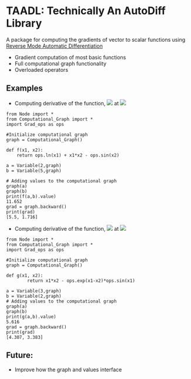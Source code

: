 # TAADL: Technically An AutoDiff Library
A package for computing the gradients of vector to scalar functions using [Reverse Mode Automatic Differentiation](https://en.wikipedia.org/wiki/Automatic_differentiation#Reverse_accumulation)
- Gradient computation of most basic functions
- Full computational graph functionality 
- Overloaded operators

## Examples
- Computing derivative of the function, <img src="https://render.githubusercontent.com/render/math?math=f(x_1,x_2) = \ln(x_1) %2B x_1 x_2 - \sin(x_2)"> at <img src="https://render.githubusercontent.com/render/math?math=(x_1,x_2) = (2,5)">

```
from Node import *
from Computational_Graph import *
import Grad_ops as ops

#Initialize computational graph
graph = Computational_Graph()

def f(x1, x2):
    return ops.ln(x1) + x1*x2 - ops.sin(x2)

a = Variable(2,graph)
b = Variable(5,graph)

# Adding values to the computational graph
graph(a)
graph(b)
print(f(a,b).value)
11.652
grad = graph.backward()
print(grad)
[5.5, 1.716]
```

- Computing derivative of the function, <img src="https://render.githubusercontent.com/render/math?math=f(x_1,x_2) = x_1 x_2 - e^{x_1 - x_2}\sin(x_1)"> at <img src="https://render.githubusercontent.com/render/math?math=(x_1,x_2) = (3,2)">
```
from Node import *
from Computational_Graph import *
import Grad_ops as ops

#Initialize computational graph
graph = Computational_Graph()

def g(x1, x2):
        return x1*x2 - ops.exp(x1-x2)*ops.sin(x1)
        
a = Variable(3,graph)
b = Variable(2,graph)
# Adding values to the computational graph
graph(a)
graph(b)
print(g(a,b).value)
5.616
grad = graph.backward()
print(grad)
[4.307, 3.383]
```
## Future:
- Improve how the graph and values interface


